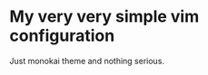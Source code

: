 My very very simple vim configuration
================================================================================

Just monokai theme and nothing serious.
